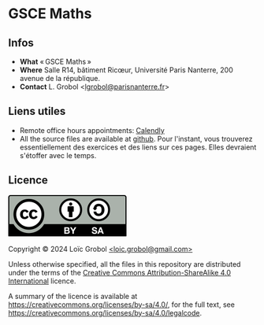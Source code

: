 <!-- LTeX: language=en-GB -->

GSCE Maths
==========

## Infos

- **What** « GSCE Maths »
- **Where** Salle R14, bâtiment Ricœur, Université Paris Nanterre, 200 avenue de la république.
- **Contact** L. Grobol \<[<lgrobol@parisnanterre.fr>](mailto:lgrobol@parisnanterre.fr)\>

## Liens utiles

- Remote office hours appointments:
  [Calendly](https://calendly.com/lgrobol/remote-office-hour)
- All the source files are available at [github](https://github.com/loicgrobol/maths-gsce). Pour
  l'instant, vous trouverez essentiellement des exercices et des liens sur ces pages. Elles
  devraient s'étoffer avec le temps.

## Licence

[![CC BY Licence badge](by-sa.svg)](http://creativecommons.org/licenses/by/4.0/)

Copyright © 2024 Loïc Grobol [\<loic.grobol@gmail.com\>](mailto:loic.grobol@gmail.com)

Unless otherwise specified, all the files in this repository are distributed under the terms of the
[Creative Commons Attribution-ShareAlike 4.0 International](https://creativecommons.org/licenses/by-sa/4.0/) licence.

A summary of the licence is available at
<https://creativecommons.org/licenses/by-sa/4.0/>, for the full text, see
<https://creativecommons.org/licenses/by-sa/4.0/legalcode>.
